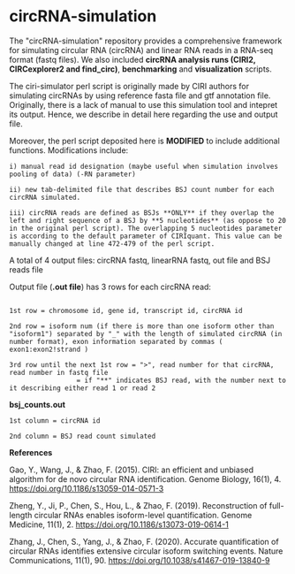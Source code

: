 # circRNA-simulation
The "circRNA-simulation" repository provides a comprehensive framework for simulating circular RNA (circRNA) and linear RNA reads in a RNA-seq format (fastq files). We also included **circRNA analysis runs (CIRI2, CIRCexplorer2 and find_circ)**, **benchmarking** and **visualization** scripts.

The ciri-simulator perl script is originally made by CIRI authors for simulating circRNAs by using reference fasta file and gtf annotation file. Originally, there is a lack of manual to use this simulation tool and intepret its output. Hence, we describe in detail here regarding the use and output file.


Moreover, the perl script deposited here is **MODIFIED** to include additional functions. Modifications include:
```
i) manual read id designation (maybe useful when simulation involves pooling of data) (-RN parameter)

ii) new tab-delimited file that describes BSJ count number for each circRNA simulated.

iii) circRNA reads are defined as BSJs **ONLY** if they overlap the left and right sequence of a BSJ by **5 nucleotides** (as oppose to 20 in the original perl script). The overlapping 5 nucleotides parameter is according to the default parameter of CIRIquant. This value can be manually changed at line 472-479 of the perl script.
```

A total of 4 output files: circRNA fastq, linearRNA fastq, out file and BSJ reads file

Output file (**.out file**) has 3 rows for each circRNA read:
```

1st row = chromosome id, gene id, transcript id, circRNA id

2nd row = isoform num (if there is more than one isoform other than "isoform1") separated by "_" with the length of simulated circRNA (in number format), exon information separated by commas ( exon1:exon2!strand ) 

3rd row until the next 1st row = ">", read number for that circRNA, read number in fastq file
                 = if "**" indicates BSJ read, with the number next to it describing either read 1 or read 2

```

**bsj_counts.out**
```
1st column = circRNA id

2nd column = BSJ read count simulated

```




**References**

Gao, Y., Wang, J., & Zhao, F. (2015). CIRI: an efficient and unbiased algorithm for de novo circular RNA identification. Genome Biology, 16(1), 4. https://doi.org/10.1186/s13059-014-0571-3 

Zheng, Y., Ji, P., Chen, S., Hou, L., & Zhao, F. (2019). Reconstruction of full-length circular RNAs enables isoform-level quantification. Genome Medicine, 11(1), 2. https://doi.org/10.1186/s13073-019-0614-1 

Zhang, J., Chen, S., Yang, J., & Zhao, F. (2020). Accurate quantification of circular RNAs identifies extensive circular isoform switching events. Nature Communications, 11(1), 90. https://doi.org/10.1038/s41467-019-13840-9 






